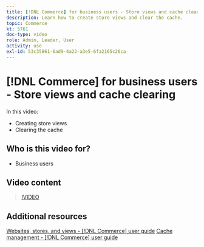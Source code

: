 ```yaml
---
title: [!DNL Commerce] for business users - Store views and cache clearing
description: Learn how to create store views and clear the cache.
topic: Commerce
kt: 5761
doc-type: video
role: Admin, Leader, User
activity: use
exl-id: 53c35861-6ad9-4a22-a3e5-6fa2165c26ca
---
```

# [!DNL Commerce] for business users - Store views and cache clearing

In this video:

- Creating store views
- Clearing the cache

## Who is this video for?

- Business users

## Video content

>[!VIDEO](https://video.tv.adobe.com/v/35946?quality=12&learn=on)

## Additional resources

[Websites, stores, and views - [!DNL Commerce] user guide](https://docs.magento.com/user-guide/stores/websites-stores-views.html)
[Cache management - [!DNL Commerce] user guide](https://docs.magento.com/user-guide/system/cache-management.html)
